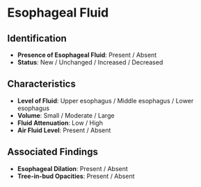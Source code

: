 
# Esophageal Fluid

## Identification

- **Presence of Esophageal Fluid**: Present / Absent
- **Status**: New / Unchanged / Increased / Decreased

## Characteristics

- **Level of Fluid**: Upper esophagus / Middle esophagus / Lower esophagus
- **Volume**: Small / Moderate / Large
- **Fluid Attenuation**: Low / High
- **Air Fluid Level**: Present / Absent

## Associated Findings

- **Esophageal Dilation**: Present / Absent
- **Tree-in-bud Opacities**: Present / Absent
